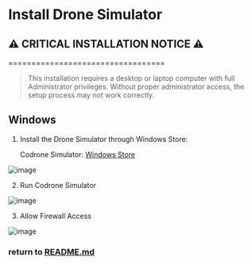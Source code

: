 # Install Drone Simulator

## ⚠️ **CRITICAL INSTALLATION NOTICE** ⚠️
==================================
> This installation requires a desktop or laptop computer with full Administrator privileges. Without proper administrator access, the setup process may not work correctly.

## Windows
1. Install the Drone Simulator through Windows Store:

    Codrone Simulator: [Windows Store](https://apps.microsoft.com/detail/9P03665Z63QG?hl=en-us&gl=HK&ocid=pdpshare)

![image](https://github.com/user-attachments/assets/337b67f1-9613-4aff-93aa-7f8812f28ae7)

2. Run Codrone Simulator

![image](https://github.com/user-attachments/assets/340df00d-1d46-417f-afb3-20e45320802e)

3. Allow Firewall Access

![image](https://github.com/user-attachments/assets/12fbed66-ff86-4b30-aa56-14cc0cf57293)


   ### return to [README.md](./README.md)